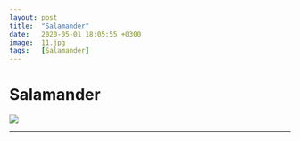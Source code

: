 ```yaml
---
layout: post
title:  "Salamander"
date:   2020-05-01 18:05:55 +0300
image:  11.jpg
tags:   [Salamander]
---
```

# Salamander


![]({{site.baseurl}}/img/00.jpg)
____________________________________________________________________________________________________________________________________________

